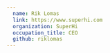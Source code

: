```yaml
---
  name: Rik Lomas
  link: https://www.superhi.com
  organization: SuperHi
  occupation_title: CEO
  github: riklomas
---
```

